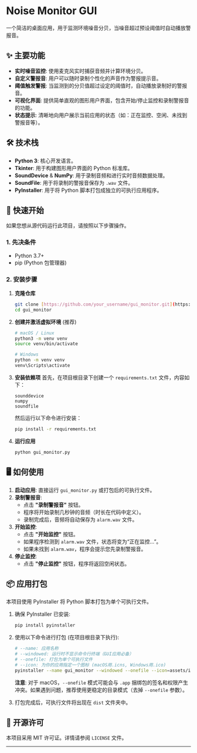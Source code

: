 # Noise Monitor GUI

一个简洁的桌面应用，用于监测环境噪音分贝，当噪音超过预设阈值时自动播放警报音。

## ✨ 主要功能

- **实时噪音监控**: 使用麦克风实时捕获音频并计算环境分贝。
- **自定义警报音**: 用户可以随时录制个性化的声音作为警报提示音。
- **阈值触发警报**: 当监测到的分贝值超过设定的阈值时，自动播放录制好的警报音。
- **可视化界面**: 提供简单直观的图形用户界面，包含开始/停止监控和录制警报音的功能。
- **状态提示**: 清晰地向用户展示当前应用的状态（如：正在监控、空闲、未找到警报音等）。

## 🛠️ 技术栈

- **Python 3**: 核心开发语言。
- **Tkinter**: 用于构建图形用户界面的 Python 标准库。
- **SoundDevice** & **NumPy**: 用于录制音频和进行实时音频数据处理。
- **SoundFile**: 用于将录制的警报音保存为 `.wav` 文件。
- **PyInstaller**: 用于将 Python 脚本打包成独立的可执行应用程序。

## 🚀 快速开始

如果您想从源代码运行此项目，请按照以下步骤操作。

### 1. 先决条件

- Python 3.7+
- pip (Python 包管理器)

### 2. 安装步骤

1.  **克隆仓库**
    ```bash
    git clone [https://github.com/your_username/gui_monitor.git](https://github.com/your_username/gui_monitor.git)
    cd gui_monitor
    ```

2.  **创建并激活虚拟环境** (推荐)
    ```bash
    # macOS / Linux
    python3 -m venv venv
    source venv/bin/activate

    # Windows
    python -m venv venv
    venv\Scripts\activate
    ```

3.  **安装依赖项**
    首先，在项目根目录下创建一个 `requirements.txt` 文件，内容如下：
    ```
    sounddevice
    numpy
    soundfile
    ```
    然后运行以下命令进行安装：
    ```bash
    pip install -r requirements.txt
    ```

4.  **运行应用**
    ```bash
    python gui_monitor.py
    ```

## 🖥️ 如何使用

1.  **启动应用**: 直接运行 `gui_monitor.py` 或打包后的可执行文件。
2.  **录制警报音**:
    - 点击 **"录制警报音"** 按钮。
    - 程序将开始录制几秒钟的音频（时长在代码中定义）。
    - 录制完成后，音频将自动保存为 `alarm.wav` 文件。
3.  **开始监控**:
    - 点击 **"开始监控"** 按钮。
    - 如果程序检测到 `alarm.wav` 文件，状态将变为“正在监控...”。
    - 如果未找到 `alarm.wav`，程序会提示您先录制警报音。
4.  **停止监控**:
    - 点击 **"停止监控"** 按钮，程序将返回空闲状态。

## 📦 应用打包

本项目使用 PyInstaller 将 Python 脚本打包为单个可执行文件。

1.  确保 PyInstaller 已安装:
    ```bash
    pip install pyinstaller
    ```

2.  使用以下命令进行打包 (在项目根目录下执行):
    ```bash
    # --name: 应用名称
    # --windowed: 运行时不显示命令行终端（GUI应用必备）
    # --onefile: 打包为单个可执行文件
    # --icon: 为你的应用指定一个图标 (macOS用.icns, Windows用.ico)
    pyinstaller --name gui_monitor --windowed --onefile --icon=assets/icon.icns gui_monitor.py
    ```
    **注意**: 对于 macOS，`--onefile` 模式可能会与 `.app` 捆绑包的签名和权限产生冲突。如果遇到问题，推荐使用更稳定的目录模式（去掉 `--onefile` 参数）。

3.  打包完成后，可执行文件将出现在 `dist` 文件夹中。

## 📄 开源许可

本项目采用 MIT 许可证。详情请参阅 `LICENSE` 文件。

---